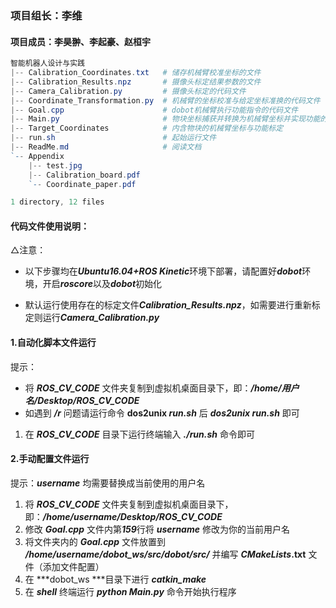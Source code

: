 ### 项目组长：李维

#### 项目成员：李昊翀、李起豪、赵桓宇



``` powershell
智能机器人设计与实践
|-- Calibration_Coordinates.txt   # 储存机械臂校准坐标的文件
|-- Calibration_Results.npz       # 摄像头标定结果参数的文件
|-- Camera_Calibration.py         # 摄像头标定的代码文件
|-- Coordinate_Transformation.py  # 机械臂的坐标校准与给定坐标准换的代码文件
|-- Goal.cpp                      # dobot机械臂执行功能指令的代码文件
|-- Main.py                       # 物块坐标捕获并转换为机械臂坐标并实现功能的代码文件
|-- Target_Coordinates            # 内含物块的机械臂坐标与功能标定
|-- run.sh                        # 起始运行文件
|-- ReadMe.md                     # 阅读文档
`-- Appendix
    |-- test.jpg
    |-- Calibration_board.pdf
    `-- Coordinate_paper.pdf

1 directory, 12 files
```



#### 代码文件使用说明：

△注意：

- 以下步骤均在***Ubuntu16.04+ROS Kinetic***环境下部署，请配置好***dobot***环境，开启***roscore***以及***dobot***初始化

- 默认运行使用存在的标定文件***Calibration_Results.npz***，如需要进行重新标定则运行***Camera_Calibration.py***

  

#### 1.自动化脚本文件运行

提示：

- 将 ***ROS_CV_CODE*** 文件夹复制到虚拟机桌面目录下，即：***/home/用户名/Desktop/ROS_CV_CODE***
- 如遇到 ***/r*** 问题请运行命令 **dos2unix *run.sh*** 后 ***dos2unix run.sh*** 即可

1. 在 ***ROS_CV_CODE*** 目录下运行终端输入 ***./run.sh*** 命令即可

   

#### 2.手动配置文件运行

提示：***username*** 均需要替换成当前使用的用户名

1. 将 ***ROS_CV_CODE*** 文件夹复制到虚拟机桌面目录下，即：***/home/username/Desktop/ROS_CV_CODE***
2. 修改 ***Goal.cpp*** 文件内第***159***行将 ***username*** 修改为你的当前用户名
3. 将文件夹内的 ***Goal.cpp*** 文件放置到 ***/home/username/dobot_ws/src/dobot/src/*** 并编写 ***CMakeLists*.txt** 文件（添加文件配置）
4. 在 ***dobot_ws ***目录下进行 ***catkin_make***
5. 在 ***shell*** 终端运行 ***python Main.py*** 命令开始执行程序


